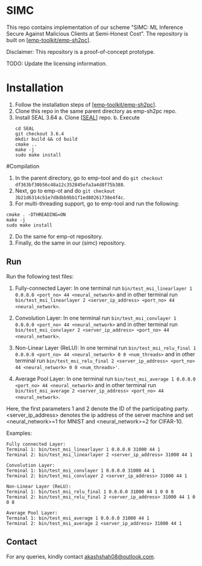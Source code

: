 # SIMC
This repo contains implementation of our scheme "SIMC: ML Inference Secure Against Malicious Clients at Semi-Honest Cost". The repository is built on \[[emp-toolkit/emp-sh2pc](https://github.com/emp-toolkit/emp-sh2pc)\].    

Disclaimer: This repository is a proof-of-concept prototype. 

TODO: Update the licensing information.

# Installation
1. Follow the installation steps of \[[emp-toolkit/emp-sh2pc](https://github.com/emp-toolkit/emp-sh2pc)\].
2. Clone this repo in the same parent directory as emp-sh2pc repo.
3. Install SEAL 3.64 
   a. Clone \[[SEAL](https://github.com/microsoft/SEAL.git)\] repo.
   b. Execute 
   ```
   cd SEAL
   git checkout 3.6.4
   mkdir build && cd build
   cmake ..
   make -j
   sudo make install
   ```

#Compilation
1. In the parent directory, go to emp-tool and do `git checkout df363bf30b56c48a12c352845efa3a4d8f75b388`.
2. Next, go to emp-ot and do `git checkout 3b21d6314cb1e7d8dbb9bb1f1ed80261738e4f4c`.
3. For multi-threading support, go to emp-tool and run the following:
```
cmake . -DTHREADING=ON
make -j
sudo make install
```
2. Do the same for emp-ot repository.
3. Finally, do the same in our (simc) repository.

## Run
Run the following test files:
1. Fully-connected Layer: In one terminal run `bin/test_msi_linearlayer 1 0.0.0.0 <port_no> 44 <neural_network>` and in other terminal run `bin/test_msi_linearlayer 2 <server_ip_address> <port_no> 44 <neural_network>`. 

2. Convolution Layer: In one terminal run `bin/test_msi_convlayer 1 0.0.0.0 <port_no> 44 <neural_network>` and in other terminal run `bin/test_msi_convlayer 2 <server_ip_address> <port_no> 44 <neural_network>`.

3. Non-Linear Layer (ReLU): In one terminal run `bin/test_msi_relu_final 1 0.0.0.0 <port_no> 44 <neural_network> 0 0 <num_threads>` and in other terminal run `bin/test_msi_relu_final 2 <server_ip_address> <port_no> 44 <neural_network> 0 0 <num_threads>'`.

4. Average Pool Layer: In one terminal run `bin/test_msi_average 1 0.0.0.0 <port_no> 44 <neural_network>` and in other terminal run `bin/test_msi_average 2 <server_ip_address> <port_no> 44 <neural_network>`.

Here, the first parameters 1 and 2 denote the ID of the participating party. <server_ip_address> denotes the ip address of the server machine and set <neural_network>=1 for MNIST and <neural_network>=2 for CIFAR-10.

Examples:
```
Fully connected Layer:
Terminal 1: bin/test_msi_linearlayer 1 0.0.0.0 31000 44 1
Terminal 2: bin/test_msi_linearlayer 2 <server_ip_address> 31000 44 1

Convolution Layer:
Terminal 1: bin/test_msi_convlayer 1 0.0.0.0 31000 44 1
Terminal 2: bin/test_msi_convlayer 2 <server_ip_address> 31000 44 1

Non-Linear Layer (ReLU):
Terminal 1: bin/test_msi_relu_final 1 0.0.0.0 31000 44 1 0 0 8
Terminal 2: bin/test_msi_relu_final 2 <server_ip_address> 31000 44 1 0 0 8

Average Pool Layer:
Terminal 1: bin/test_msi_average 1 0.0.0.0 31000 44 1
Terminal 2: bin/test_msi_average 2 <server_ip_address> 31000 44 1
```

## Contact
For any queries, kindly contact akashshah08@outlook.com.
